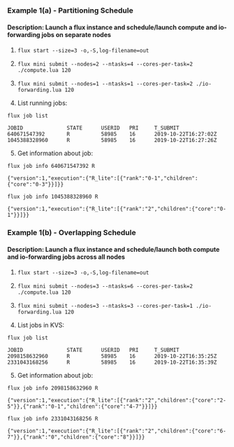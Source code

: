 ### Example 1(a) - Partitioning Schedule

#### Description: Launch a flux instance and schedule/launch compute and io-forwarding jobs on separate nodes

1. `flux start --size=3 -o,-S,log-filename=out`

2. `flux mini submit --nodes=2 --ntasks=4 --cores-per-task=2 ./compute.lua 120`

3. `flux mini submit --nodes=1 --ntasks=1 --cores-per-task=2 ./io-forwarding.lua 120`

4. List running jobs:

`flux job list`

```  
JOBID		       STATE	  USERID   PRI     T_SUBMIT
640671547392	   R	      58985	   16	   2019-10-22T16:27:02Z
1045388328960	   R	      58985	   16	   2019-10-22T16:27:26Z
```

5. Get information about job:

`flux job info 640671547392 R`

```
{"version":1,"execution":{"R_lite":[{"rank":"0-1","children":{"core":"0-3"}}]}}
```

`flux job info 1045388328960 R`

```
{"version":1,"execution":{"R_lite":[{"rank":"2","children":{"core":"0-1"}}]}}
```

### Example 1(b) - Overlapping Schedule

#### Description: Launch a flux instance and schedule/launch both compute and io-forwarding jobs across all nodes

1. `flux start --size=3 -o,-S,log-filename=out`

2. `flux mini submit --nodes=3 --ntasks=6 --cores-per-task=2 ./compute.lua 120`

3. `flux mini submit --nodes=3 --ntasks=3 --cores-per-task=1 ./io-forwarding.lua 120`

4. List jobs in KVS:

`flux job list`

```
JOBID		       STATE	  USERID   PRI     T_SUBMIT
2098158632960	   R	      58985	   16	   2019-10-22T16:35:25Z
2331043168256	   R	      58985	   16	   2019-10-22T16:35:39Z

```

5. Get information about job:

`flux job info 2098158632960 R`

```
{"version":1,"execution":{"R_lite":[{"rank":"2","children":{"core":"2-5"}},{"rank":"0-1","children":{"core":"4-7"}}]}}
```

`flux job info 2331043168256 R`

```
{"version":1,"execution":{"R_lite":[{"rank":"2","children":{"core":"6-7"}},{"rank":"0","children":{"core":"8"}}]}}
```
